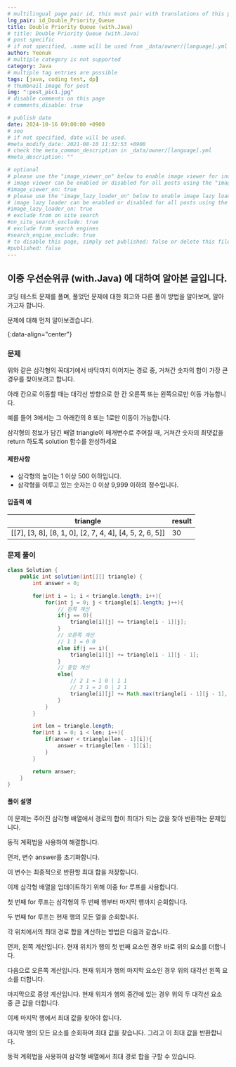 ```yaml
---
# multilingual page pair id, this must pair with translations of this page. (This name must be unique)
lng_pair: id_Double_Priority_Queue
title: Double Priority Queue (with.Java)
# title: Double Priority Queue (with.Java)
# post specific
# if not specified, .name will be used from _data/owner/[language].yml
author: Yeonuk
# multiple category is not supported
category: Java
# multiple tag entries are possible
tags: [java, coding test, dp]
# thumbnail image for post
img: ":post_pic1.jpg"
# disable comments on this page
# comments_disable: true

# publish date
date: 2024-10-16 09:00:00 +0900
# seo
# if not specified, date will be used.
#meta_modify_date: 2021-08-10 11:32:53 +0900
# check the meta_common_description in _data/owner/[language].yml
#meta_description: ""

# optional
# please use the "image_viewer_on" below to enable image viewer for individual pages or posts (_posts/ or [language]/_posts folders).
# image viewer can be enabled or disabled for all posts using the "image_viewer_posts: true" setting in _data/conf/main.yml.
#image_viewer_on: true
# please use the "image_lazy_loader_on" below to enable image lazy loader for individual pages or posts (_posts/ or [language]/_posts folders).
# image lazy loader can be enabled or disabled for all posts using the "image_lazy_loader_posts: true" setting in _data/conf/main.yml.
#image_lazy_loader_on: true
# exclude from on site search
#on_site_search_exclude: true
# exclude from search engines
#search_engine_exclude: true
# to disable this page, simply set published: false or delete this file
#published: false
---
```


<!-- outline-start -->

## 이중 우선순위큐 (with.Java) 에 대하여 알아본 글입니다.

코딩 테스트 문제를 풀며, 풀었던 문제에 대한 회고와 다른 풀이 방법을 알아보며, 알아가고자 합니다.

문제에 대해 먼저 알아보겠습니다.

{:data-align="center"}

<!-- outline-end -->

### 문제

위와 같은 삼각형의 꼭대기에서 바닥까지 이어지는 경로 중, 거쳐간 숫자의 합이 가장 큰 경우를 찾아보려고 합니다.

아래 칸으로 이동할 때는 대각선 방향으로 한 칸 오른쪽 또는 왼쪽으로만 이동 가능합니다.

예를 들어 3에서는 그 아래칸의 8 또는 1로만 이동이 가능합니다.

삼각형의 정보가 담긴 배열 triangle이 매개변수로 주어질 때, 거쳐간 숫자의 최댓값을 return 하도록 solution 함수를 완성하세요

#### 제한사항

- 삼각형의 높이는 1 이상 500 이하입니다.
- 삼각형을 이루고 있는 숫자는 0 이상 9,999 이하의 정수입니다.

#### 입출력 예

| triangle                                                | result |
| ------------------------------------------------------- | ------ |
| [[7], [3, 8], [8, 1, 0], [2, 7, 4, 4], [4, 5, 2, 6, 5]] | 30     |

### 문제 풀이

```java
class Solution {
    public int solution(int[][] triangle) {
        int answer = 0;

        for(int i = 1; i < triangle.length; i++){
            for(int j = 0; j < triangle[i].length; j++){
                // 왼쪽 계산
                if(j == 0){
                    triangle[i][j] += triangle[i - 1][j];
                }
                // 오른쪽 계산
                // 1 1 = 0 0
                else if(j == i){
                    triangle[i][j] += triangle[i - 1][j - 1];
                }
                // 중앙 계산
                else{
                    // 2 1 = 1 0 | 1 1
                    // 3 1 = 2 0 | 2 1
                    triangle[i][j] += Math.max(triangle[i - 1][j - 1], triangle[i - 1][j]);
                }
            }
        }

        int len = triangle.length;
        for(int i = 0; i < len; i++){
            if(answer < triangle[len - 1][i]){
                answer = triangle[len - 1][i];
            }
        }

        return answer;
    }
}
```

#### 풀이 설명

이 문제는 주어진 삼각형 배열에서 경로의 합이 최대가 되는 값을 찾아 반환하는 문제입니다.

동적 계획법을 사용하여 해결합니다.

먼저, 변수 answer를 초기화합니다.

이 변수는 최종적으로 반환할 최대 합을 저장합니다.

이제 삼각형 배열을 업데이트하기 위해 이중 for 루프를 사용합니다.

첫 번째 for 루프는 삼각형의 두 번째 행부터 마지막 행까지 순회합니다.

두 번째 for 루프는 현재 행의 모든 열을 순회합니다.

각 위치에서의 최대 경로 합을 계산하는 방법은 다음과 같습니다.

먼저, 왼쪽 계산입니다. 현재 위치가 행의 첫 번째 요소인 경우 바로 위의 요소를 더합니다.

다음으로 오른쪽 계산입니다. 현재 위치가 행의 마지막 요소인 경우 위의 대각선 왼쪽 요소를 더합니다.

마지막으로 중앙 계산입니다. 현재 위치가 행의 중간에 있는 경우 위의 두 대각선 요소 중 큰 값을 더합니다.

이제 마지막 행에서 최대 값을 찾아야 합니다.

마지막 행의 모든 요소를 순회하며 최대 값을 찾습니다. 그리고 이 최대 값을 반환합니다.

동적 계획법을 사용하여 삼각형 배열에서 최대 경로 합을 구할 수 있습니다.
